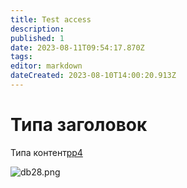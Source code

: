 ```yaml
---
title: Test access
description: 
published: 1
date: 2023-08-11T09:54:17.870Z
tags: 
editor: markdown
dateCreated: 2023-08-10T14:00:20.913Z
---
```


# Типа заголовок
Типа контент[pp4](/l1/pp4)

![db28.png](../../files/db28.png)